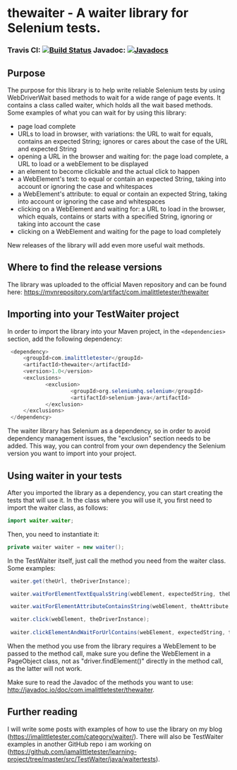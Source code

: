 # thewaiter - A waiter library for Selenium tests.

### Travis CI: [![Build Status](https://travis-ci.org/iamalittletester/thewaiter.svg?branch=master)](https://travis-ci.org/iamalittletester/thewaiter) Javadoc: [![Javadocs](http://javadoc.io/badge/com.imalittletester/thewaiter.svg)](http://javadoc.io/doc/com.imalittletester/thewaiter)


## Purpose
The purpose for this library is to help write reliable Selenium tests by using WebDriverWait based methods to wait for a wide range of page events.
It contains a class called waiter, which holds all the wait based methods. Some examples of what you can wait for by using this library:
  * page load complete
  * URLs to load in browser, with variations: the URL to wait for equals, contains an expected String; ignores or cares about the case of the URL and expected String
  * opening a URL in the browser and waiting for: the page load complete, a URL to load or a webElement to be displayed
  * an element to become clickable and the actual click to happen
  * a WebElement's text: to equal or contain an expected String, taking into account or ignoring the case and whitespaces
  * a WebElement's attribute: to equal or contain an expected String, taking into account or ignoring the case and whitespaces
  * clicking on a WebElement and waiting for: a URL to load in the browser, which equals, contains or starts with a specified String, ignoring or taking into account the case
  * clicking on a WebElement and waiting for the page to load completely
  
 New releases of the library will add even more useful wait methods.

## Where to find the release versions
The library was uploaded to the official Maven repository and can be found here: https://mvnrepository.com/artifact/com.imalittletester/thewaiter 


## Importing into your TestWaiter project
In order to import the library into your Maven project, in the `<dependencies>` section, add the following dependency:
```java
 <dependency>
     <groupId>com.imalittletester</groupId>
     <artifactId>thewaiter</artifactId>
     <version>1.0</version>
     <exclusions>
            <exclusion>
                    <groupId>org.seleniumhq.selenium</groupId>
                    <artifactId>selenium-java</artifactId>
            </exclusion>
     </exclusions>
 </dependency>
  ```
  The waiter library has Selenium as a dependency, so in order to avoid dependency management issues, the "exclusion" section needs to be added. This way, you can control from your own dependency the Selenium version you want to import into your project.
  
## Using waiter in your tests
After you imported the library as a dependency, you can start creating the tests that will use it. In the class where you will use it, you first need to import the waiter class, as follows:
```java
import waiter.waiter;
```
Then, you need to instantiate it:
```java
private waiter waiter = new waiter();
```
In the TestWaiter itself, just call the method you need from the waiter class. Some examples:
```java
 waiter.get(theUrl, theDriverInstance);

 waiter.waitForElementTextEqualsString(webElement, expectedString, theDriverInstance);

 waiter.waitForElementAttributeContainsString(webElement, theAttribute, expectedString, theDriverInstance, 10);

 waiter.click(webElement, theDriverInstance);
 
 waiter.clickElementAndWaitForUrlContains(webElement, expectedString, theDriverInstance);
```
When the method you use from the library requires a WebElement to be passed to the method call, make sure you define the WebElement in a PageObject class, not as "driver.findElement()" directly in the method call, as the latter will not work. 

Make sure to read the Javadoc of the methods you want to use: http://javadoc.io/doc/com.imalittletester/thewaiter.

## Further reading
I will write some posts with examples of how to use the library on my blog (https://imalittletester.com/category/waiter/).
There will also be TestWaiter examples in another GitHub repo i am working on (https://github.com/iamalittletester/learning-project/tree/master/src/TestWaiter/java/waitertests).
